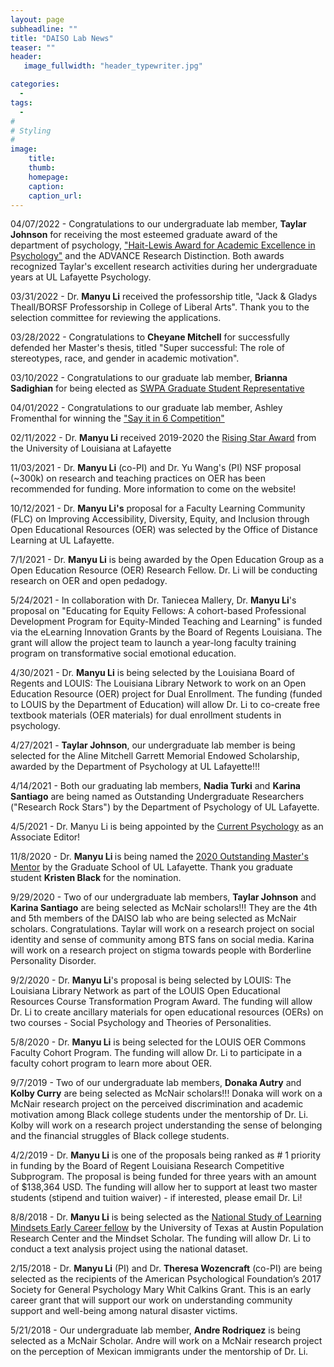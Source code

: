 ```yaml
---
layout: page
subheadline: ""
title: "DAISO Lab News"
teaser: ""
header:
   image_fullwidth: "header_typewriter.jpg"

categories:
  - 
tags:
  - 
#
# Styling
#
image:
    title:
    thumb:
    homepage:
    caption:
    caption_url:
---
```



<!-- wp:paragraph -->
<p>04/07/2022 - Congratulations to our undergraduate lab member, <strong>Taylar Johnson</strong> for receiving the most esteemed graduate award of the department of psychology, <a rel="noreferrer noopener" href="https://www.facebook.com/ULLafayettePsycDepartment/photos/a.701439199900948/5236676036377219" target="_blank">"Hait-Lewis Award for Academic Excellence in Psychology"</a> and the ADVANCE Research Distinction. Both awards recognized Taylar's excellent research activities during her undergraduate years at UL Lafayette Psychology. 
<!-- /wp:paragraph -->
   
<!-- wp:paragraph -->
<p>03/31/2022 - Dr. <strong>Manyu Li</strong> received the professorship title, "Jack & Gladys Theall/BORSF Professorship in College of Liberal Arts". Thank you to the selection committee for reviewing the applications. </p>
<!-- /wp:paragraph -->
   
<!-- wp:paragraph -->
<p>03/28/2022 - Congratulations to <strong>Cheyane Mitchell</strong> for successfully defended her Master's thesis, titled "Super successful: The role of stereotypes, race, and gender in academic motivation". 
<!-- /wp:paragraph -->

<!-- wp:paragraph -->
<p>03/10/2022 - Congratulations to our graduate lab member, <strong>Brianna Sadighian</strong> for being elected as <a rel="noreferrer noopener" href="https://www.facebook.com/ULLafayettePsycDepartment/photos/a.701439199900948/5164355403609283/?type=3&theater" target="_blank">SWPA Graduate Student Representative</a> 
<!-- /wp:paragraph -->

<!-- wp:paragraph -->
<p>04/01/2022 - Congratulations to our graduate lab member, Ashley Fromenthal for winning the <a rel="noreferrer noopener" href="https://www.facebook.com/ULLafayetteGraduateSchool/photos/pcb.4983669521688977/4983662805022982" target="_blank">"Say it in 6 Competition"</a> 
<!-- /wp:paragraph -->

<!-- wp:paragraph -->
<p>02/11/2022 - Dr. <strong>Manyu Li</strong> received 2019-2020 the <a rel="noreferrer noopener" href="https://www.flickr.com/photos/officialullafayette/51885502491/in/album-72177720296731572/" target="_blank">Rising Star Award</a>  from the University of Louisiana at Lafayette  </p>
<!-- /wp:paragraph -->


<!-- wp:paragraph -->
<p>11/03/2021 - Dr. <strong>Manyu Li</strong> (co-PI) and Dr. Yu Wang's (PI) NSF proposal (~300k) on research and teaching practices on OER has been recommended for funding. More information to come on the website! </p>
<!-- /wp:paragraph -->


<!-- wp:paragraph -->
<p>10/12/2021 - Dr. <strong>Manyu Li's</strong> proposal for a Faculty Learning Community (FLC) on Improving Accessibility, Diversity, Equity, and Inclusion through Open Educational Resources (OER) was selected by the Office of Distance Learning at UL Lafayette. </p>
<!-- /wp:paragraph -->

<!-- wp:paragraph -->
<p>7/1/2021 - Dr. <strong>Manyu Li</strong> is being awarded by the Open Education Group as a Open Education Resource (OER) Research Fellow. Dr. Li will be conducting research on OER and open pedadogy. </p>
<!-- /wp:paragraph -->

<!-- wp:paragraph -->
<p>5/24/2021 - In collaboration with Dr. Taniecea Mallery, Dr. <strong>Manyu Li</strong>'s proposal on "Educating for Equity Fellows: A cohort-based Professional Development Program for Equity-Minded Teaching and Learning" is funded via the eLearning Innovation Grants by the Board of Regents Louisiana. The grant will allow the project team to launch a year-long faculty training program on transformative social emotional education. </p>
<!-- /wp:paragraph -->

<!-- wp:paragraph -->
<p>4/30/2021 - Dr. <strong>Manyu Li</strong> is being selected by the Louisiana Board of Regents and LOUIS: The Louisiana Library Network to work on an Open Education Resource (OER) project for Dual Enrollment.  The funding (funded to LOUIS by the Department of Education) will allow Dr. Li to co-create free textbook materials (OER materials) for dual enrollment students in psychology. </p>
<!-- /wp:paragraph -->

<!-- wp:paragraph -->
<p>4/27/2021 - <strong>Taylar Johnson</strong>, our undergraduate lab member is being selected for the Aline Mitchell Garrett Memorial Endowed Scholarship, awarded by the Department of Psychology at UL Lafayette!!! </p>
<!-- /wp:paragraph -->

<!-- wp:paragraph -->
<p>4/14/2021 - Both our graduating lab members, <strong>Nadia Turki</strong> and <strong>Karina Santiago</strong> are being named as Outstanding Undergraduate Researchers ("Research Rock Stars") by the Department of Psychology of UL Lafayette.</p>
<!-- /wp:paragraph -->

<!-- wp:paragraph -->
<p>4/5/2021 - Dr. Manyu Li is being appointed by the <a href="https://www.springer.com/journal/12144" target="_blank" rel="noreferrer noopener">Current Psychology</a> as an Associate Editor! </p>
<!-- /wp:paragraph -->

<!-- wp:paragraph -->
<p>11/8/2020 - Dr. <strong>Manyu Li </strong>is being named the <a href="https://gradschool.louisiana.edu/blog/meet-outstanding-masters-mentor-dr-manyu-li" target="_blank" rel="noreferrer noopener">2020 Outstanding Master's Mentor</a> by the Graduate School of UL Lafayette. Thank you graduate student <strong>Kristen Black</strong> for the nomination. </p>
<!-- /wp:paragraph -->

<!-- wp:paragraph -->
<p>9/29/2020 - Two of our undergraduate lab members, <strong>Taylar Johnson</strong> and <strong>Karina Santiago</strong>  are being selected as McNair scholars!!!  They are the 4th and 5th members of the DAISO lab who are being selected as McNair scholars. Congratulations. Taylar will work on a research project on social identity and sense of community among BTS fans on social media. Karina will work on a research project on stigma towards people with Borderline Personality Disorder.  </p>
<!-- /wp:paragraph -->

<!-- wp:paragraph -->
<p>9/2/2020 - Dr. <strong>Manyu Li</strong>'s proposal is being selected by LOUIS: The Louisiana Library Network as part of the LOUIS Open Educational Resources Course Transformation Program Award. The funding will allow Dr. Li to create ancillary materials for open educational resources (OERs) on two courses - Social Psychology and Theories of Personalities.</p>
<!-- /wp:paragraph -->

<!-- wp:paragraph -->
<p>5/8/2020 - Dr. <strong>Manyu Li</strong> is being selected for the LOUIS OER Commons Faculty Cohort Program. The funding will allow Dr. Li to participate in a faculty cohort program to learn more about OER. </p>
<!-- /wp:paragraph -->

<!-- wp:paragraph -->
<p>9/7/2019 - Two of our undergraduate lab members, <strong>Donaka Autry</strong> and <strong>Kolby Curry</strong> are being selected as McNair scholars!!! Donaka will work on a McNair research project on the perceived discrimination and academic motivation among Black college students under the mentorship of Dr. Li. Kolby will work on a research project understanding the sense of belonging and the financial struggles of Black college students. </p>
<!-- /wp:paragraph -->

<!-- wp:paragraph -->
<p>4/2/2019 - Dr. <strong>Manyu Li</strong> is one of the proposals being ranked as # 1 priority in funding by the Board of Regent Louisiana Research Competitive Subprogram.  The proposal is being funded for three years with an amount of $138,364 USD. The funding will allow her to support at least two master students (stipend and tuition waiver) - if interested, please email Dr. Li!</p>
<!-- /wp:paragraph -->

<!-- wp:paragraph -->
<p>8/8/2018 - Dr. <strong>Manyu Li</strong> is being selected as the <a rel="noreferrer noopener" href="https://studentexperiencenetwork.org/designation/career-fellows/" target="_blank">National Study of Learning Mindsets Early Career fellow</a> by the University of Texas at Austin Population Research Center and the Mindset Scholar. The funding will allow Dr. Li to conduct a text analysis project using the national dataset. </p>
<!-- /wp:paragraph -->

<!-- wp:paragraph -->
<p>2/15/2018 - Dr. <strong>Manyu Li</strong> (PI) and Dr. <strong>Theresa Wozencraft</strong> (co-PI) are being selected as the recipients of the American Psychological Foundation’s 2017 Society for General Psychology Mary Whit Calkins Grant. This is an early career grant that will support our work on understanding community support and well-being among natural disaster victims. </p>
<!-- /wp:paragraph -->

<!-- wp:paragraph -->
<p>5/21/2018 - Our undergraduate lab member, <strong>Andre Rodriquez</strong> is being selected as a McNair Scholar. Andre will work on a McNair research project on the perception of Mexican immigrants under the mentorship of Dr. Li. </p>
<!-- /wp:paragraph -->

<!-- wp:paragraph -->
<p></p>
<!-- /wp:paragraph -->


 [1]: #
 [2]: #
 [3]: #
 [4]: #
 [5]: #
 [6]: #
 [7]: #
 [8]: #
 [9]: #
 [10]: #
